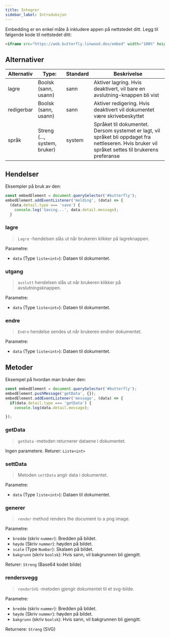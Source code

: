 ```yaml
---
title: Integrer
sidebar_label: Introduksjon
---
```


Embedding er en enkel måte å inkludere appen på nettstedet ditt. Legg til følgende kode til nettstedet ditt:

```html
<iframe src="https://web.butterfly.linwood.dev/embed" width="100%" height="500px" allowtransparency="true"></iframe>
```

## Alternativer

| Alternativ | Type:                        | Standard | Beskrivelse                                                                                                                                        |
| ---------- | ---------------------------- | -------- | -------------------------------------------------------------------------------------------------------------------------------------------------- |
| lagre      | Boolsk (sann, usann)         | sann     | Aktiver lagring. Hvis deaktivert, vil bare en avslutning-knappen bli vist                                                                          |
| redigerbar | Boolsk (sann, usann)         | sann     | Aktiver redigering. Hvis deaktivert vil dokumentet være skrivebeskyttet                                                                            |
| språk      | Streng (..., system, bruker) | system   | Språket til dokumentet. Dersom systemet er lagt, vil språket bli oppdaget fra nettleseren. Hvis bruker vil språket settes til brukerens preferanse |

## Hendelser

Eksempler på bruk av den:

```javascript
const embedElement = document.querySelector('#butterfly');
embedElement.addEventListener('melding', (data) => {
  (data.detail.type === 'save') {
    console.log('Saving...', data.detail.message);
  }
```

### lagre

> `Lagre` -hendelsen slås ut når brukeren klikker på lagreknappen.

Parametre:

* `data` (Type `liste<int>`): Dataen til dokumentet.

### utgang

> `avslutt` hendelsen slås ut når brukeren klikker på avslutningsknappen.

Parametre:

* `data` (Type `liste<int>`): Dataen til dokumentet.

### endre

> `Endre` hendelse sendes ut når brukeren endrer dokumentet.

Parametre:

* `data` (Type `liste<int>`): Dataen til dokumentet.

## Metoder

Eksempel på hvordan man bruker den:

```javascript
const embedElement = document.querySelector('#butterfly');
embedElement.pushMessage('getData', {});
embedElement.addEventListener('message', (data) => {
  if(data.detail.type === 'getData') {
    console.log(data.detail.message);

});
```

### getData

> `getData` -metoden returnerer dataene i dokumentet.

Ingen parametere. Returer: `Liste<int>`

### settData

> Metoden `settData` angir data i dokumentet.

Parametre:

* `data` (Type `liste<int>`): Dataen til dokumentet.

### generer

> `render` method renders the document to a png image.

Parametre:

* `bredde` (skriv `nummer`): Bredden på bildet.
* `høyde` (Skriv `nummer`): høyden på bildet.
* `scale` (Type `Number`): Skalaen på bildet.
* `bakgrunn` (skriv `boolsk`): Hvis sann, vil bakgrunnen bli gjengitt.

Returer: `Streng` (Base64 kodet bilde)

### rendersvegg

> `renderSVG` -metoden gjengir dokumentet til et svg-bilde.

Parametre:

* `bredde` (skriv `nummer`): Bredden på bildet.
* `høyde` (Skriv `nummer`): høyden på bildet.
* `bakgrunn` (skriv `boolsk`): Hvis sann, vil bakgrunnen bli gjengitt.

Returnere: `Streng` (SVG)
